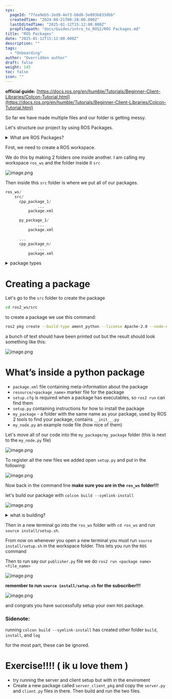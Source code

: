 ```yaml
---
sys:
  pageId: "7fea9eb5-2ed9-4e73-b6d6-5e093b833dbb"
  createdTime: "2024-08-21T00:28:00.000Z"
  lastEditedTime: "2025-01-12T15:12:00.000Z"
  propFilepath: "docs/Guides/intro_to_ROS2/ROS Packages.md"
title: "ROS Packages"
date: "2025-01-12T15:12:00.000Z"
description: ""
tags:
  - "Onboarding"
author: "Overridden author"
draft: false
weight: 145
toc: false
icon: ""
---
```


**official guide:** [https://docs.ros.org/en/humble/Tutorials/Beginner-Client-Libraries/Colcon-Tutorial.html](https://docs.ros.org/en/humble/Tutorials/Beginner-Client-Libraries/Colcon-Tutorial.html)

So far we have made multiple files and our folder is getting messy.

Let's structure our project by using ROS Packages.

<details>

<summary>What are ROS Packages?</summary>

ROS Packages are, as the name implies, packages of code that are highly sharable between ROS developers.

They consist of a folder, `package.xml` file, and source code

```python
      cpp_package_1/
		      ... imagine much code files here ..
          package.xml
```

</details>

First, we need to create a ROS workspace.

We do this by making 2 folders one inside another. I am calling my workspace `ros_ws` and the folder inside it `src`

![image.png](https://prod-files-secure.s3.us-west-2.amazonaws.com/d518164a-d88e-44d1-a4ee-3adb3bd8bce0/70706947-fd18-4537-a67b-e12946812d31/image.png?X-Amz-Algorithm=AWS4-HMAC-SHA256&X-Amz-Content-Sha256=UNSIGNED-PAYLOAD&X-Amz-Credential=ASIAZI2LB4664T4BRNV6%2F20250616%2Fus-west-2%2Fs3%2Faws4_request&X-Amz-Date=20250616T230836Z&X-Amz-Expires=3600&X-Amz-Security-Token=IQoJb3JpZ2luX2VjEH8aCXVzLXdlc3QtMiJHMEUCIDc%2BSOnMfw%2FdB7PUMVmbXtMwYDCA21GRX7B%2F1Sp%2FzH66AiEA4G%2FSeNuIuD%2B4AaUYKFmMALNYQGTeSOgJ3gbqbCzs6mUq%2FwMIaBAAGgw2Mzc0MjMxODM4MDUiDJ8qYOgyOYmhzs4VTyrcA8d1B9Z3NM4wRls5JRQqQVLFRxq5JajRnjxTCfrG68zs%2BhJoIbxxcfi1v%2BUc7Qe10i32RsLMrF%2B2G5ALodXYSg%2Bk1mfP1vUGZjTgh5kOxN8oOMQOW1ezzrb%2BHU3ZfV9wAgeMTIhFRyeOqj0RIz94IJjZb4pYfAGfStxNcVfzD0PEYEhsMUR7SKiQDP04Jb33Jncrs54C1KrVMbaZ6zOiGvob66U%2BC%2FIDS7G9fTL1WsIDV%2FLCX5NarNNvAyq8vHrL2Ee2ESELaHhe6Dwd0axGNspNBK0byUzCfw0YPF3ik1iuzi%2B87mvhQfxLMu4tX%2BhQSBMRZPW5%2FrC3%2FY2KCS06NCVcz0eaKfsvuwY5fupceGBIxNrxq9L7HReP5QzMOSSJhmh4cz5WfBjuBq0ESYJUipASGWAvSkCdPXMzpXATjodp5kxDapd8huvBob6aUmMHgFjK4Cn%2FYn6dZdYQNeOgs7I8Fa3fjlY0clXvQ8JN7y6RjyWAvW9EGY3gjAJFqJrpLR%2FbwaYfC2HmL0vOguR8ymUBel5TDC2zsD4nxlaaG5yINPQQ6S4QjQvf7gJxKHXmWwECpJzmkhY7o61MfEnQYtaozM%2FWeSaj0l36xN%2BveniL5W%2FyvKrN2hS%2Ba5ueMOO4wsIGOqUBTsH0UZVAf1Ykob9%2FiTuC46dUB4GqHWV86jMONbKTytPmCRuUKjsor712FihAZAuRkMeqQu%2FKCNhzoaRMtH0I1lngN21THSgjp4U%2FduECI3XjEc%2FcT0BGjdUgt5%2FuJHm0nlyyVSspbCbrb%2FFWkHeBMOauCaZ1CHYOf0hrtGbPNuwqzsMcbZfW74KQjZXTvWgVPE8qkW0MjpwAHaNjIFsIe511FzDu&X-Amz-Signature=e82008a82e0cb8862ef002d753679cd960d1d004f7145f2e8c2034ceb4ac025b&X-Amz-SignedHeaders=host&x-amz-checksum-mode=ENABLED&x-id=GetObject)

Then inside this `src` folder is where we put all of our packages.

```python
ros_ws/
    src/
      cpp_package_1/
		      ...
          package.xml

      py_package_1/
		      ...
          package.xml

      ...
      cpp_package_n/
		      ...
          package.xml

```

<details>

<summary>package types</summary>

packages can be either `C++` or python.

the intern file structure is different for each but for this guide we will stick to creating python packages

</details>

# Creating a package

Let's go to the `src` folder to create the package

```bash
cd ros2_ws/src
```

to create a package we use this command:

```bash
ros2 pkg create --build-type ament_python --license Apache-2.0 --node-name my_node my_package
```

a bunch of text should have been printed out but the result should look something like this:

![image.png](https://prod-files-secure.s3.us-west-2.amazonaws.com/d518164a-d88e-44d1-a4ee-3adb3bd8bce0/e6cf1e3f-8512-4a3e-b131-079f800bf3e8/image.png?X-Amz-Algorithm=AWS4-HMAC-SHA256&X-Amz-Content-Sha256=UNSIGNED-PAYLOAD&X-Amz-Credential=ASIAZI2LB4664T4BRNV6%2F20250616%2Fus-west-2%2Fs3%2Faws4_request&X-Amz-Date=20250616T230836Z&X-Amz-Expires=3600&X-Amz-Security-Token=IQoJb3JpZ2luX2VjEH8aCXVzLXdlc3QtMiJHMEUCIDc%2BSOnMfw%2FdB7PUMVmbXtMwYDCA21GRX7B%2F1Sp%2FzH66AiEA4G%2FSeNuIuD%2B4AaUYKFmMALNYQGTeSOgJ3gbqbCzs6mUq%2FwMIaBAAGgw2Mzc0MjMxODM4MDUiDJ8qYOgyOYmhzs4VTyrcA8d1B9Z3NM4wRls5JRQqQVLFRxq5JajRnjxTCfrG68zs%2BhJoIbxxcfi1v%2BUc7Qe10i32RsLMrF%2B2G5ALodXYSg%2Bk1mfP1vUGZjTgh5kOxN8oOMQOW1ezzrb%2BHU3ZfV9wAgeMTIhFRyeOqj0RIz94IJjZb4pYfAGfStxNcVfzD0PEYEhsMUR7SKiQDP04Jb33Jncrs54C1KrVMbaZ6zOiGvob66U%2BC%2FIDS7G9fTL1WsIDV%2FLCX5NarNNvAyq8vHrL2Ee2ESELaHhe6Dwd0axGNspNBK0byUzCfw0YPF3ik1iuzi%2B87mvhQfxLMu4tX%2BhQSBMRZPW5%2FrC3%2FY2KCS06NCVcz0eaKfsvuwY5fupceGBIxNrxq9L7HReP5QzMOSSJhmh4cz5WfBjuBq0ESYJUipASGWAvSkCdPXMzpXATjodp5kxDapd8huvBob6aUmMHgFjK4Cn%2FYn6dZdYQNeOgs7I8Fa3fjlY0clXvQ8JN7y6RjyWAvW9EGY3gjAJFqJrpLR%2FbwaYfC2HmL0vOguR8ymUBel5TDC2zsD4nxlaaG5yINPQQ6S4QjQvf7gJxKHXmWwECpJzmkhY7o61MfEnQYtaozM%2FWeSaj0l36xN%2BveniL5W%2FyvKrN2hS%2Ba5ueMOO4wsIGOqUBTsH0UZVAf1Ykob9%2FiTuC46dUB4GqHWV86jMONbKTytPmCRuUKjsor712FihAZAuRkMeqQu%2FKCNhzoaRMtH0I1lngN21THSgjp4U%2FduECI3XjEc%2FcT0BGjdUgt5%2FuJHm0nlyyVSspbCbrb%2FFWkHeBMOauCaZ1CHYOf0hrtGbPNuwqzsMcbZfW74KQjZXTvWgVPE8qkW0MjpwAHaNjIFsIe511FzDu&X-Amz-Signature=dbe6e809c80ed6d1bed0b8a31b93ace7e23bad6835c9dc8bafbf0b2a34ece27b&X-Amz-SignedHeaders=host&x-amz-checksum-mode=ENABLED&x-id=GetObject)

# What’s inside a python package

- `package.xml` file containing meta-information about the package
- `resource/<package_name>` marker file for the package
- `setup.cfg` is required when a package has executables, so `ros2 run` can find them
- `setup.py` containing instructions for how to install the package
- `my_package` - a folder with the same name as your package, used by ROS 2 tools to find your package, contains `__init__.py`
- `my_node.py` an example node file (how nice of them)

Let's move all of our code into the `my_package/my_package` folder (this is next to the `my_node.py` file)

![image.png](https://prod-files-secure.s3.us-west-2.amazonaws.com/d518164a-d88e-44d1-a4ee-3adb3bd8bce0/9ce58f11-0da9-4d3e-b86d-506a9685d378/image.png?X-Amz-Algorithm=AWS4-HMAC-SHA256&X-Amz-Content-Sha256=UNSIGNED-PAYLOAD&X-Amz-Credential=ASIAZI2LB4664T4BRNV6%2F20250616%2Fus-west-2%2Fs3%2Faws4_request&X-Amz-Date=20250616T230836Z&X-Amz-Expires=3600&X-Amz-Security-Token=IQoJb3JpZ2luX2VjEH8aCXVzLXdlc3QtMiJHMEUCIDc%2BSOnMfw%2FdB7PUMVmbXtMwYDCA21GRX7B%2F1Sp%2FzH66AiEA4G%2FSeNuIuD%2B4AaUYKFmMALNYQGTeSOgJ3gbqbCzs6mUq%2FwMIaBAAGgw2Mzc0MjMxODM4MDUiDJ8qYOgyOYmhzs4VTyrcA8d1B9Z3NM4wRls5JRQqQVLFRxq5JajRnjxTCfrG68zs%2BhJoIbxxcfi1v%2BUc7Qe10i32RsLMrF%2B2G5ALodXYSg%2Bk1mfP1vUGZjTgh5kOxN8oOMQOW1ezzrb%2BHU3ZfV9wAgeMTIhFRyeOqj0RIz94IJjZb4pYfAGfStxNcVfzD0PEYEhsMUR7SKiQDP04Jb33Jncrs54C1KrVMbaZ6zOiGvob66U%2BC%2FIDS7G9fTL1WsIDV%2FLCX5NarNNvAyq8vHrL2Ee2ESELaHhe6Dwd0axGNspNBK0byUzCfw0YPF3ik1iuzi%2B87mvhQfxLMu4tX%2BhQSBMRZPW5%2FrC3%2FY2KCS06NCVcz0eaKfsvuwY5fupceGBIxNrxq9L7HReP5QzMOSSJhmh4cz5WfBjuBq0ESYJUipASGWAvSkCdPXMzpXATjodp5kxDapd8huvBob6aUmMHgFjK4Cn%2FYn6dZdYQNeOgs7I8Fa3fjlY0clXvQ8JN7y6RjyWAvW9EGY3gjAJFqJrpLR%2FbwaYfC2HmL0vOguR8ymUBel5TDC2zsD4nxlaaG5yINPQQ6S4QjQvf7gJxKHXmWwECpJzmkhY7o61MfEnQYtaozM%2FWeSaj0l36xN%2BveniL5W%2FyvKrN2hS%2Ba5ueMOO4wsIGOqUBTsH0UZVAf1Ykob9%2FiTuC46dUB4GqHWV86jMONbKTytPmCRuUKjsor712FihAZAuRkMeqQu%2FKCNhzoaRMtH0I1lngN21THSgjp4U%2FduECI3XjEc%2FcT0BGjdUgt5%2FuJHm0nlyyVSspbCbrb%2FFWkHeBMOauCaZ1CHYOf0hrtGbPNuwqzsMcbZfW74KQjZXTvWgVPE8qkW0MjpwAHaNjIFsIe511FzDu&X-Amz-Signature=3b9cd879bbfb86e681b23c90d6251d922f2bd65484a8c1b3bb8410a2805d8752&X-Amz-SignedHeaders=host&x-amz-checksum-mode=ENABLED&x-id=GetObject)

To register all the new files we added open `setup.py` and put in the following:

![image.png](https://prod-files-secure.s3.us-west-2.amazonaws.com/d518164a-d88e-44d1-a4ee-3adb3bd8bce0/1cd7c262-4cae-4496-9d75-c178537d24a2/image.png?X-Amz-Algorithm=AWS4-HMAC-SHA256&X-Amz-Content-Sha256=UNSIGNED-PAYLOAD&X-Amz-Credential=ASIAZI2LB4664T4BRNV6%2F20250616%2Fus-west-2%2Fs3%2Faws4_request&X-Amz-Date=20250616T230836Z&X-Amz-Expires=3600&X-Amz-Security-Token=IQoJb3JpZ2luX2VjEH8aCXVzLXdlc3QtMiJHMEUCIDc%2BSOnMfw%2FdB7PUMVmbXtMwYDCA21GRX7B%2F1Sp%2FzH66AiEA4G%2FSeNuIuD%2B4AaUYKFmMALNYQGTeSOgJ3gbqbCzs6mUq%2FwMIaBAAGgw2Mzc0MjMxODM4MDUiDJ8qYOgyOYmhzs4VTyrcA8d1B9Z3NM4wRls5JRQqQVLFRxq5JajRnjxTCfrG68zs%2BhJoIbxxcfi1v%2BUc7Qe10i32RsLMrF%2B2G5ALodXYSg%2Bk1mfP1vUGZjTgh5kOxN8oOMQOW1ezzrb%2BHU3ZfV9wAgeMTIhFRyeOqj0RIz94IJjZb4pYfAGfStxNcVfzD0PEYEhsMUR7SKiQDP04Jb33Jncrs54C1KrVMbaZ6zOiGvob66U%2BC%2FIDS7G9fTL1WsIDV%2FLCX5NarNNvAyq8vHrL2Ee2ESELaHhe6Dwd0axGNspNBK0byUzCfw0YPF3ik1iuzi%2B87mvhQfxLMu4tX%2BhQSBMRZPW5%2FrC3%2FY2KCS06NCVcz0eaKfsvuwY5fupceGBIxNrxq9L7HReP5QzMOSSJhmh4cz5WfBjuBq0ESYJUipASGWAvSkCdPXMzpXATjodp5kxDapd8huvBob6aUmMHgFjK4Cn%2FYn6dZdYQNeOgs7I8Fa3fjlY0clXvQ8JN7y6RjyWAvW9EGY3gjAJFqJrpLR%2FbwaYfC2HmL0vOguR8ymUBel5TDC2zsD4nxlaaG5yINPQQ6S4QjQvf7gJxKHXmWwECpJzmkhY7o61MfEnQYtaozM%2FWeSaj0l36xN%2BveniL5W%2FyvKrN2hS%2Ba5ueMOO4wsIGOqUBTsH0UZVAf1Ykob9%2FiTuC46dUB4GqHWV86jMONbKTytPmCRuUKjsor712FihAZAuRkMeqQu%2FKCNhzoaRMtH0I1lngN21THSgjp4U%2FduECI3XjEc%2FcT0BGjdUgt5%2FuJHm0nlyyVSspbCbrb%2FFWkHeBMOauCaZ1CHYOf0hrtGbPNuwqzsMcbZfW74KQjZXTvWgVPE8qkW0MjpwAHaNjIFsIe511FzDu&X-Amz-Signature=9bc5f3d094bb7cd41fa34376b094981c3c7dd42e920d15ad2fcdc16b00789037&X-Amz-SignedHeaders=host&x-amz-checksum-mode=ENABLED&x-id=GetObject)

Now back in the command line **make sure you are in the** **`ros_ws`** **folder!!!**

let's build our package with `colcon build --symlink-install`

![image.png](https://prod-files-secure.s3.us-west-2.amazonaws.com/d518164a-d88e-44d1-a4ee-3adb3bd8bce0/2f2a0d27-b173-48fd-b189-5f5c0ce65619/image.png?X-Amz-Algorithm=AWS4-HMAC-SHA256&X-Amz-Content-Sha256=UNSIGNED-PAYLOAD&X-Amz-Credential=ASIAZI2LB4664T4BRNV6%2F20250616%2Fus-west-2%2Fs3%2Faws4_request&X-Amz-Date=20250616T230836Z&X-Amz-Expires=3600&X-Amz-Security-Token=IQoJb3JpZ2luX2VjEH8aCXVzLXdlc3QtMiJHMEUCIDc%2BSOnMfw%2FdB7PUMVmbXtMwYDCA21GRX7B%2F1Sp%2FzH66AiEA4G%2FSeNuIuD%2B4AaUYKFmMALNYQGTeSOgJ3gbqbCzs6mUq%2FwMIaBAAGgw2Mzc0MjMxODM4MDUiDJ8qYOgyOYmhzs4VTyrcA8d1B9Z3NM4wRls5JRQqQVLFRxq5JajRnjxTCfrG68zs%2BhJoIbxxcfi1v%2BUc7Qe10i32RsLMrF%2B2G5ALodXYSg%2Bk1mfP1vUGZjTgh5kOxN8oOMQOW1ezzrb%2BHU3ZfV9wAgeMTIhFRyeOqj0RIz94IJjZb4pYfAGfStxNcVfzD0PEYEhsMUR7SKiQDP04Jb33Jncrs54C1KrVMbaZ6zOiGvob66U%2BC%2FIDS7G9fTL1WsIDV%2FLCX5NarNNvAyq8vHrL2Ee2ESELaHhe6Dwd0axGNspNBK0byUzCfw0YPF3ik1iuzi%2B87mvhQfxLMu4tX%2BhQSBMRZPW5%2FrC3%2FY2KCS06NCVcz0eaKfsvuwY5fupceGBIxNrxq9L7HReP5QzMOSSJhmh4cz5WfBjuBq0ESYJUipASGWAvSkCdPXMzpXATjodp5kxDapd8huvBob6aUmMHgFjK4Cn%2FYn6dZdYQNeOgs7I8Fa3fjlY0clXvQ8JN7y6RjyWAvW9EGY3gjAJFqJrpLR%2FbwaYfC2HmL0vOguR8ymUBel5TDC2zsD4nxlaaG5yINPQQ6S4QjQvf7gJxKHXmWwECpJzmkhY7o61MfEnQYtaozM%2FWeSaj0l36xN%2BveniL5W%2FyvKrN2hS%2Ba5ueMOO4wsIGOqUBTsH0UZVAf1Ykob9%2FiTuC46dUB4GqHWV86jMONbKTytPmCRuUKjsor712FihAZAuRkMeqQu%2FKCNhzoaRMtH0I1lngN21THSgjp4U%2FduECI3XjEc%2FcT0BGjdUgt5%2FuJHm0nlyyVSspbCbrb%2FFWkHeBMOauCaZ1CHYOf0hrtGbPNuwqzsMcbZfW74KQjZXTvWgVPE8qkW0MjpwAHaNjIFsIe511FzDu&X-Amz-Signature=b10c656b2e9cdf8e985f7a9abf3dea0bb41616dcb209567e4945f363adaed162&X-Amz-SignedHeaders=host&x-amz-checksum-mode=ENABLED&x-id=GetObject)

<details>

<summary>what is building?</summary>

if you are a CS major at Rose-Hulman you will learn the answer to this in CSSE132

but TLDR; is it combines all the code files into one program that can be run easily 

</details>

Then in a new terminal go into the `ros_ws` folder with `cd ros_ws` and run `source install/setup.sh`. 

From now on whenever you open a new terminal you must run `source install/setup.sh` in the workspace folder. This lets you run the `ROS` command

Then to run say our `publisher.py` file we do `ros2 run <package name> <file_name>`

![image.png](https://prod-files-secure.s3.us-west-2.amazonaws.com/d518164a-d88e-44d1-a4ee-3adb3bd8bce0/4f4b1219-3a44-4632-aa0a-ce3471699f59/image.png?X-Amz-Algorithm=AWS4-HMAC-SHA256&X-Amz-Content-Sha256=UNSIGNED-PAYLOAD&X-Amz-Credential=ASIAZI2LB4664T4BRNV6%2F20250616%2Fus-west-2%2Fs3%2Faws4_request&X-Amz-Date=20250616T230836Z&X-Amz-Expires=3600&X-Amz-Security-Token=IQoJb3JpZ2luX2VjEH8aCXVzLXdlc3QtMiJHMEUCIDc%2BSOnMfw%2FdB7PUMVmbXtMwYDCA21GRX7B%2F1Sp%2FzH66AiEA4G%2FSeNuIuD%2B4AaUYKFmMALNYQGTeSOgJ3gbqbCzs6mUq%2FwMIaBAAGgw2Mzc0MjMxODM4MDUiDJ8qYOgyOYmhzs4VTyrcA8d1B9Z3NM4wRls5JRQqQVLFRxq5JajRnjxTCfrG68zs%2BhJoIbxxcfi1v%2BUc7Qe10i32RsLMrF%2B2G5ALodXYSg%2Bk1mfP1vUGZjTgh5kOxN8oOMQOW1ezzrb%2BHU3ZfV9wAgeMTIhFRyeOqj0RIz94IJjZb4pYfAGfStxNcVfzD0PEYEhsMUR7SKiQDP04Jb33Jncrs54C1KrVMbaZ6zOiGvob66U%2BC%2FIDS7G9fTL1WsIDV%2FLCX5NarNNvAyq8vHrL2Ee2ESELaHhe6Dwd0axGNspNBK0byUzCfw0YPF3ik1iuzi%2B87mvhQfxLMu4tX%2BhQSBMRZPW5%2FrC3%2FY2KCS06NCVcz0eaKfsvuwY5fupceGBIxNrxq9L7HReP5QzMOSSJhmh4cz5WfBjuBq0ESYJUipASGWAvSkCdPXMzpXATjodp5kxDapd8huvBob6aUmMHgFjK4Cn%2FYn6dZdYQNeOgs7I8Fa3fjlY0clXvQ8JN7y6RjyWAvW9EGY3gjAJFqJrpLR%2FbwaYfC2HmL0vOguR8ymUBel5TDC2zsD4nxlaaG5yINPQQ6S4QjQvf7gJxKHXmWwECpJzmkhY7o61MfEnQYtaozM%2FWeSaj0l36xN%2BveniL5W%2FyvKrN2hS%2Ba5ueMOO4wsIGOqUBTsH0UZVAf1Ykob9%2FiTuC46dUB4GqHWV86jMONbKTytPmCRuUKjsor712FihAZAuRkMeqQu%2FKCNhzoaRMtH0I1lngN21THSgjp4U%2FduECI3XjEc%2FcT0BGjdUgt5%2FuJHm0nlyyVSspbCbrb%2FFWkHeBMOauCaZ1CHYOf0hrtGbPNuwqzsMcbZfW74KQjZXTvWgVPE8qkW0MjpwAHaNjIFsIe511FzDu&X-Amz-Signature=e54c87a17fab16b2cdffa4402cc21fbc41e6ccbb7782cf66f1c3aa94156168df&X-Amz-SignedHeaders=host&x-amz-checksum-mode=ENABLED&x-id=GetObject)

**remember to run** **`source install/setup.sh`** **for the subscriber!!!**

![image.png](https://prod-files-secure.s3.us-west-2.amazonaws.com/d518164a-d88e-44d1-a4ee-3adb3bd8bce0/02121119-dad4-49ec-8356-c956108b4243/image.png?X-Amz-Algorithm=AWS4-HMAC-SHA256&X-Amz-Content-Sha256=UNSIGNED-PAYLOAD&X-Amz-Credential=ASIAZI2LB4664T4BRNV6%2F20250616%2Fus-west-2%2Fs3%2Faws4_request&X-Amz-Date=20250616T230836Z&X-Amz-Expires=3600&X-Amz-Security-Token=IQoJb3JpZ2luX2VjEH8aCXVzLXdlc3QtMiJHMEUCIDc%2BSOnMfw%2FdB7PUMVmbXtMwYDCA21GRX7B%2F1Sp%2FzH66AiEA4G%2FSeNuIuD%2B4AaUYKFmMALNYQGTeSOgJ3gbqbCzs6mUq%2FwMIaBAAGgw2Mzc0MjMxODM4MDUiDJ8qYOgyOYmhzs4VTyrcA8d1B9Z3NM4wRls5JRQqQVLFRxq5JajRnjxTCfrG68zs%2BhJoIbxxcfi1v%2BUc7Qe10i32RsLMrF%2B2G5ALodXYSg%2Bk1mfP1vUGZjTgh5kOxN8oOMQOW1ezzrb%2BHU3ZfV9wAgeMTIhFRyeOqj0RIz94IJjZb4pYfAGfStxNcVfzD0PEYEhsMUR7SKiQDP04Jb33Jncrs54C1KrVMbaZ6zOiGvob66U%2BC%2FIDS7G9fTL1WsIDV%2FLCX5NarNNvAyq8vHrL2Ee2ESELaHhe6Dwd0axGNspNBK0byUzCfw0YPF3ik1iuzi%2B87mvhQfxLMu4tX%2BhQSBMRZPW5%2FrC3%2FY2KCS06NCVcz0eaKfsvuwY5fupceGBIxNrxq9L7HReP5QzMOSSJhmh4cz5WfBjuBq0ESYJUipASGWAvSkCdPXMzpXATjodp5kxDapd8huvBob6aUmMHgFjK4Cn%2FYn6dZdYQNeOgs7I8Fa3fjlY0clXvQ8JN7y6RjyWAvW9EGY3gjAJFqJrpLR%2FbwaYfC2HmL0vOguR8ymUBel5TDC2zsD4nxlaaG5yINPQQ6S4QjQvf7gJxKHXmWwECpJzmkhY7o61MfEnQYtaozM%2FWeSaj0l36xN%2BveniL5W%2FyvKrN2hS%2Ba5ueMOO4wsIGOqUBTsH0UZVAf1Ykob9%2FiTuC46dUB4GqHWV86jMONbKTytPmCRuUKjsor712FihAZAuRkMeqQu%2FKCNhzoaRMtH0I1lngN21THSgjp4U%2FduECI3XjEc%2FcT0BGjdUgt5%2FuJHm0nlyyVSspbCbrb%2FFWkHeBMOauCaZ1CHYOf0hrtGbPNuwqzsMcbZfW74KQjZXTvWgVPE8qkW0MjpwAHaNjIFsIe511FzDu&X-Amz-Signature=e2d3847d7c4183344cbd8a1c50559206d670ebab6bf49881ce0173789ed6b278&X-Amz-SignedHeaders=host&x-amz-checksum-mode=ENABLED&x-id=GetObject)

and congrats you have successfully setup your own `ROS` package.

### Sidenote:

running `colcon build --symlink-install` has created other folder `build`, `install`, and `log`

for the most part, these can be ignored.

# Exercise!!!! ( ik u love them )

- try running the server and client setup but with in the enviroment
- Create a new package called `server_client_pkg` and copy the `server.py` and `client.py` files in there. Then build and run the two files.
